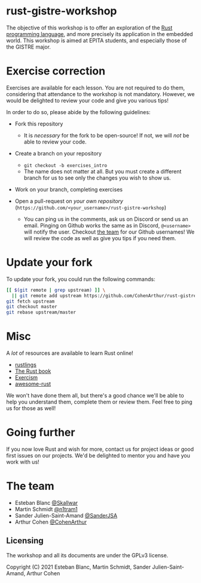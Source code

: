 # rust-gistre-workshop

The objective of this workshop is to offer an exploration of the
[Rust programming language](https://www.rust-lang.org), and more precisely its application
in the embedded world.
This workshop is aimed at EPITA students, and especially those of the GISTRE major.

# Exercise correction

Exercises are available for each lesson. You are not required to do them, considering that
attendance to the workshop is not mandatory. However, we would be delighted to review your
code and give you various tips!

In order to do so, please abide by the following guidelines:

- Fork this repository
  - It is *necessary* for the fork to be open-source! If not, we will *not* be able to review
your code.

- Create a branch on your repository
  - `git checkout -b exercises_intro`
  - The name does not matter at all. But you must create a different branch for us to see
only the changes you wish to show us.

- Work on your branch, completing exercises

- Open a pull-request on *your own repository* (`https://github.com/<your_username>/rust-gistre-workshop`)
  - You can ping us in the comments, ask us on Discord or send us an email. Pinging on Github
works the same as in Discord, `@<username>` will notify the user. Checkout [the team](#the-team)
for our Github usernames! We will review the code as well as give you tips if you need them.

# Update your fork

To update your fork, you could run the following commands:
```sh
[[ $(git remote | grep upstream) ]] \
  || git remote add upstream https://github.com/CohenArthur/rust-gistre-workshop.git
git fetch upstream
git checkout master
git rebase upstream/master
```

# Misc

A *lot* of resources are available to learn Rust online!

* [rustlings](https://github.com/rust-lang/rustlings)
* [The Rust book](https://doc.rust-lang.org/book/)
* [Exercism](https://exercism.io/tracks/rust)
* [awesome-rust](https://github.com/rust-unofficial/awesome-rust)

We won't have done them all, but there's a good chance we'll be able to help you understand
them, complete them or review them. Feel free to ping us for those as well!

# Going further

If you now love Rust and wish for more, contact us for project ideas or good first issues
on our projects. We'd be delighted to mentor you and have you work with us!

# The team

* Esteban Blanc [@Skallwar](https://github.com/skallwar)
* Martin Schmidt [@n1tram1](https://github.com/n1tram1)
* Sander Julien-Saint-Amand [@SanderJSA](https://github.com/SanderJSA)
* Arthur Cohen [@CohenArthur](https://github.com/cohenarthur)

## Licensing

The workshop and all its documents are under the GPLv3 license.

Copyright (C) 2021 Esteban Blanc, Martin Schmidt, Sander Julien-Saint-Amand, Arthur Cohen
